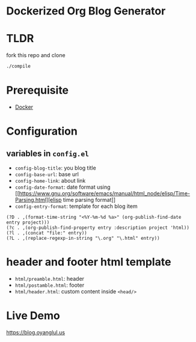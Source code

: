# Dockerized Org Blog Generator

# TLDR
fork this repo and clone

```sh
./compile
```

# Prerequisite
 - [Docker](https://www.docker.com/get-started)

# Configuration

## variables in `config.el`

- `config-blog-title`: you blog title
- `config-base-url`: base url
- `config-home-link`: about link
- `config-date-format`: date format using [[https://www.gnu.org/software/emacs/manual/html_node/elisp/Time-Parsing.html][elisp time parsing format]]
- `config-entry-format`: template for each blog item
```elisp
(?D . ,(format-time-string "<%Y-%m-%d %a>" (org-publish-find-date entry project)))
(?c . ,(org-publish-find-property entry :description project 'html))
(?l . ,(concat "file:" entry))
(?L . ,(replace-regexp-in-string "\.org" "\.html" entry))
```

# header and footer html template
- `html/preamble.html`: header
- `html/postamble.html`: footer
- `html/header.html`: custom content inside `<head/>`

# Live Demo
https://blog.oyanglul.us
